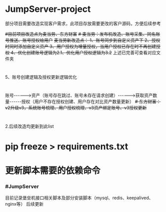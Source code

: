 # JumpServer-project
部分项目需要改造实现客户需求，此项目存放需要更改的客户源码，方便后续参考

~~#目前项目改造点为麦当劳、东方财富~~
~~#   麦当劳：发布机改造、账号采集、同名账号推送、账号授权给用户~~
~~麦当劳新改造点：
1、账号同步到自定义资产下
2、授权时同时添加自定义资产
3、用户授权为增量授权，当用户授权已存在时不再创建授权
4、优化创建账号逻辑为2.1、优化用户授权逻辑为3.2~~
上述已完善可查看对应文件夹
#
5、账号创建逻辑及授权更新逻辑优化
#
账号------>资产（账号存在跳过、账号未存在请求创建）------>获取资产数量------授权（用户不存在授权创建、用户存在对比资产数量更新）
~~#   东方财富：v2升级v3，系统账号梳理、用户授权梳理、v3资产绑定账号、v3授权更新~~

#   
2.后续改造均更新到此list

# pip freeze > requirements.txt
# 更新脚本需要的依赖命令
### #JumpServer
目前记录堡垒机接口相关脚本及部分安装脚本（mysql、redis、keepalived、nginx等）
后续更新
